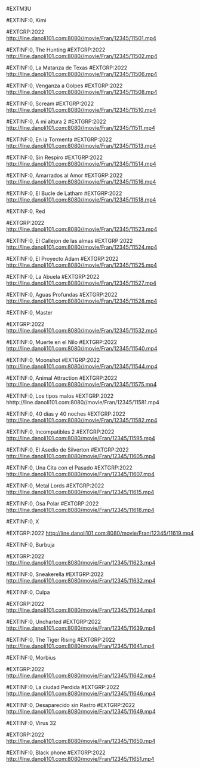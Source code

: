 #EXTM3U



#EXTINF:0, Kimi

#EXTGRP:2022
http://line.danoli101.com:8080//movie/Fran/12345/11501.mp4

#EXTINF:0, The Hunting
#EXTGRP:2022
http://line.danoli101.com:8080//movie/Fran/12345/11502.mp4

#EXTINF:0, La Matanza de Texas
#EXTGRP:2022
http://line.danoli101.com:8080//movie/Fran/12345/11506.mp4

#EXTINF:0, Venganza a Golpes
#EXTGRP:2022
http://line.danoli101.com:8080//movie/Fran/12345/11508.mp4

#EXTINF:0, Scream
#EXTGRP:2022
http://line.danoli101.com:8080//movie/Fran/12345/11510.mp4

#EXTINF:0, A mi altura 2
#EXTGRP:2022
http://line.danoli101.com:8080//movie/Fran/12345/11511.mp4

#EXTINF:0, En la Tormenta
#EXTGRP:2022
http://line.danoli101.com:8080//movie/Fran/12345/11513.mp4


#EXTINF:0, Sin Respiro
#EXTGRP:2022
http://line.danoli101.com:8080//movie/Fran/12345/11514.mp4


#EXTINF:0,  Amarrados al Amor
#EXTGRP:2022
http://line.danoli101.com:8080//movie/Fran/12345/11516.mp4

#EXTINF:0, El Bucle de Latham
#EXTGRP:2022
http://line.danoli101.com:8080//movie/Fran/12345/11518.mp4


#EXTINF:0, Red

#EXTGRP:2022
http://line.danoli101.com:8080//movie/Fran/12345/11523.mp4



#EXTINF:0, El Callejon de las almas
#EXTGRP:2022
http://line.danoli101.com:8080//movie/Fran/12345/11524.mp4


#EXTINF:0,  El Proyecto Adam
#EXTGRP:2022
http://line.danoli101.com:8080//movie/Fran/12345/11525.mp4



#EXTINF:0, La Abuela
#EXTGRP:2022
http://line.danoli101.com:8080//movie/Fran/12345/11527.mp4


#EXTINF:0, Aguas Profundas
#EXTGRP:2022
http://line.danoli101.com:8080//movie/Fran/12345/11528.mp4

#EXTINF:0, Master

#EXTGRP:2022
http://line.danoli101.com:8080//movie/Fran/12345/11532.mp4


#EXTINF:0, Muerte en el Nilo
#EXTGRP:2022
http://line.danoli101.com:8080//movie/Fran/12345/11540.mp4


#EXTINF:0, Moonshot
#EXTGRP:2022
http://line.danoli101.com:8080//movie/Fran/12345/11544.mp4


#EXTINF:0, Animal Attraction
#EXTGRP:2022
http://line.danoli101.com:8080//movie/Fran/12345/11575.mp4


#EXTINF:0, Los tipos malos
#EXTGRP:2022
hhttp://line.danoli101.com:8080//movie/Fran/12345/11581.mp4

#EXTINF:0, 40 días y 40 noches
#EXTGRP:2022
http://line.danoli101.com:8080//movie/Fran/12345/11582.mp4


#EXTINF:0, Incompatibles 2
#EXTGRP:2022
http://line.danoli101.com:8080/movie/Fran/12345/11595.mp4


#EXTINF:0, El Asedio de Silverton
#EXTGRP:2022
http://line.danoli101.com:8080/movie/Fran/12345/11605.mp4


#EXTINF:0, Una Cita con el Pasado
#EXTGRP:2022
http://line.danoli101.com:8080/movie/Fran/12345/11607.mp4


#EXTINF:0, Metal Lords
#EXTGRP:2022
http://line.danoli101.com:8080/movie/Fran/12345/11615.mp4

#EXTINF:0, Osa Polar
#EXTGRP:2022
http://line.danoli101.com:8080/movie/Fran/12345/11618.mp4


#EXTINF:0, X

#EXTGRP:2022
http://line.danoli101.com:8080/movie/Fran/12345/11619.mp4

#EXTINF:0, Burbuja

#EXTGRP:2022
http://line.danoli101.com:8080/movie/Fran/12345/11623.mp4


#EXTINF:0, Sneakerella
#EXTGRP:2022
http://line.danoli101.com:8080/movie/Fran/12345/11632.mp4


#EXTINF:0, Culpa

#EXTGRP:2022
http://line.danoli101.com:8080/movie/Fran/12345/11634.mp4



#EXTINF:0, Uncharted
#EXTGRP:2022
http://line.danoli101.com:8080/movie/Fran/12345/11639.mp4


#EXTINF:0, The Tiger Rising
#EXTGRP:2022
http://line.danoli101.com:8080/movie/Fran/12345/11641.mp4


#EXTINF:0, Morbius

#EXTGRP:2022
http://line.danoli101.com:8080/movie/Fran/12345/11642.mp4


#EXTINF:0, La ciudad Perdida
#EXTGRP:2022
http://line.danoli101.com:8080/movie/Fran/12345/11646.mp4


#EXTINF:0, Desaparecido sin Rastro
#EXTGRP:2022
http://line.danoli101.com:8080/movie/Fran/12345/11649.mp4

#EXTINF:0, Virus 32

#EXTGRP:2022
http://line.danoli101.com:8080/movie/Fran/12345/11650.mp4

#EXTINF:0, Black phone
#EXTGRP:2022
http://line.danoli101.com:8080/movie/Fran/12345/11651.mp4
